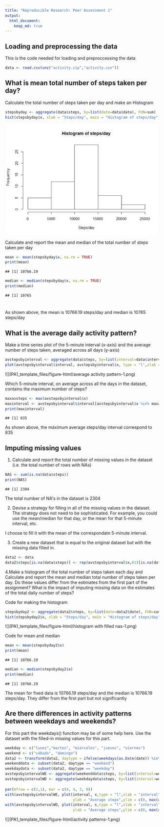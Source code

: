 ```yaml
---
title: "Reproducible Research: Peer Assessment 1"
output: 
  html_document:
    keep_md: true
---
```



## Loading and preprocessing the data

This is the code needed for loading and preproccessing the data


```r
data <- read.csv(unz("activity.zip","activity.csv"))
```

## What is mean total number of steps taken per day?

Calculate the total number of steps taken per day and make an Histogram


```r
stepsbyday <- aggregate(data$steps, by=list(date=data$date), FUN=sum)
hist(stepsbyday$x, xlab = "Steps/day", main = "Histogram of steps/day")
```

![](PA1_template_files/figure-html/histogram-1.png)<!-- -->

Calculate and report the mean and median of the total number of steps taken per day


```r
mean <- mean(stepsbyday$x, na.rm = TRUE)
print(mean)
```

```
## [1] 10766.19
```

```r
median <- median(stepsbyday$x, na.rm = TRUE)
print(median)
```

```
## [1] 10765
```

#
As shown above, the mean is 10766.19 steps/day and median is 10765 steps/day


## What is the average daily activity pattern?

Make a time series plot  of the 5-minute interval (x-axis) and the average number of steps taken, averaged across all days (y-axis)


```r
avstepsbyinterval <- aggregate(data$steps, by=list(interval=data$interval), FUN=mean, na.rm=TRUE)
plot(avstepsbyinterval$interval, avstepsbyinterval$x, type = "l",xlab = "interval", ylab = "Average steps")
```

![](PA1_template_files/figure-html/average activity pattern-1.png)<!-- -->

Which 5-minute interval, on average across all the days in the dataset, contains the maximum number of steps?


```r
maxavsteps <- max(avstepsbyinterval$x)
maxinterval <- avstepsbyinterval$interval[avstepsbyinterval$x %in% maxavsteps]
print(maxinterval)
```

```
## [1] 835
```
As shown above, the máximum average steps/day interval correspond to 835


## Imputing missing values

1. Calculate and report the total number of missing values in the dataset (i.e. the total number of rows with NAs)


```r
NAS <- sum(is.na(data$steps))
print(NAS)
```

```
## [1] 2304
```
The total number of NA's in the dataset is 2304

2. Devise a strategy for filling in all of the missing values in the dataset. The strategy does not need to be sophisticated. For example, you could use the mean/median for that day, or the mean for that 5-minute interval, etc.

I choose to fill it with the mean of the correspondatn 5-minute interval.

3. Create a new dataset that is equal to the original dataset but with the missing data filled in.

```r
data2 <- data
data2$steps[is.na(data$steps)] <- rep(avstepsbyinterval$x,61)[is.na(data$steps)]
```

4.Make a histogram of the total number of steps taken each day and Calculate and report the mean and median total number of steps taken per day. Do these values differ from the estimates from the first part of the assignment? What is the impact of imputing missing data on the estimates of the total daily number of steps?

Code for making the histogram


```r
stepsbyday2 <- aggregate(data2$steps, by=list(date=data2$date), FUN=sum)
hist(stepsbyday2$x, xlab = "Steps/day", main = "Histogram of steps/day")
```

![](PA1_template_files/figure-html/histogram with filled nas-1.png)<!-- -->

Code for mean and median


```r
mean <- mean(stepsbyday2$x)
print(mean)
```

```
## [1] 10766.19
```

```r
median <- median(stepsbyday2$x)
print(median)
```

```
## [1] 10766.19
```


The mean for fixed data is 10766.19 steps/day and the median is 10766.19 steps/day.
They differ from the first part but not significantly

## Are there differences in activity patterns between weekdays and weekends?

For this part the weekdays() function may be of some help here. Use the dataset
with the filled-in missing values for this part.


```r
weekday <- c("lunes","martes", "miércoles", "jueves", "viernes")
weekend <- c("sábado", "domingo")
data2 <- transform(data2, daytype = ifelse(weekdays(as.Date(date)) %in% weekday, "weekday","weekend"))
weekenddata <- subset(data2, daytype == "weekend")
weekdaydata <- subset(data2, daytype == "weekday")
avstepsbyintervalWE <- aggregate(weekenddata$steps, by=list(interval=weekenddata$interval), FUN=mean)
avstepsbyintervalWD <- aggregate(weekdaydata$steps, by=list(interval=weekdaydata$interval), FUN=mean)

par(mfrow = c(2,1), mar = c(4, 4, 3, 0))
with(avstepsbyintervalWE, plot(interval, x,type = "l",xlab = "interval", 
                               ylab = "Average steps",ylim = c(0, max(avstepsbyinterval$x, na.rm = TRUE)), main = "WEEKENDS"))
with(avstepsbyintervalWD, plot(interval, x,type = "l",xlab = "interval", 
                               ylab = "Average steps",ylim = c(0, max(avstepsbyinterval$x, na.rm = TRUE)), main = "WEEKDAYS"))
```

![](PA1_template_files/figure-html/activity patterns-1.png)<!-- -->

